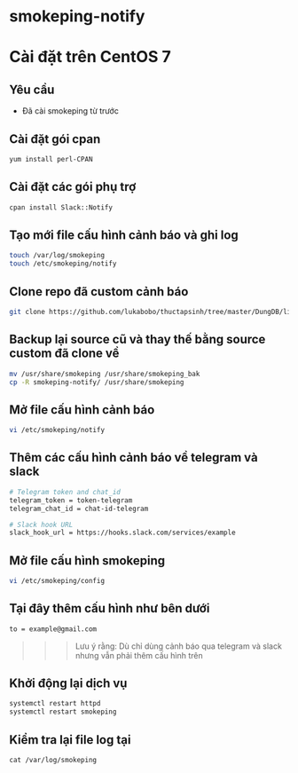 # smokeping-notify

# Cài đặt trên CentOS 7

## Yêu cầu

- Đã cài smokeping từ trước

## Cài đặt gói cpan 

```sh
yum install perl-CPAN
```

## Cài đặt các gói phụ trợ

```sh
cpan install Slack::Notify
```

## Tạo mới file cấu hình cảnh báo và ghi log

```sh
touch /var/log/smokeping
touch /etc/smokeping/notify
```

## Clone repo đã custom cảnh báo

```sh
git clone https://github.com/lukabobo/thuctapsinh/tree/master/DungDB/linux/smokeping/smokeping-notify-master
```

## Backup lại source cũ và thay thế  bằng source custom đã clone về

```sh
mv /usr/share/smokeping /usr/share/smokeping_bak
cp -R smokeping-notify/ /usr/share/smokeping
```

## Mở file cấu hình cảnh báo

```sh
vi /etc/smokeping/notify
```

## Thêm các cấu hình cảnh báo về telegram và slack

```sh
# Telegram token and chat_id
telegram_token = token-telegram
telegram_chat_id = chat-id-telegram

# Slack hook URL
slack_hook_url = https://hooks.slack.com/services/example
```

## Mở file cấu hình smokeping

```sh
vi /etc/smokeping/config
```

## Tại đây thêm cấu hình như bên dưới

```sh
to = example@gmail.com
```

>>> Lưu ý rằng: Dù chỉ dùng cảnh báo qua telegram và slack nhưng vẫn phải thêm cấu hình trên

## Khởi động lại dịch vụ

```sh
systemctl restart httpd
systemctl restart smokeping
```

## Kiểm tra lại file log tại

```
cat /var/log/smokeping
```

